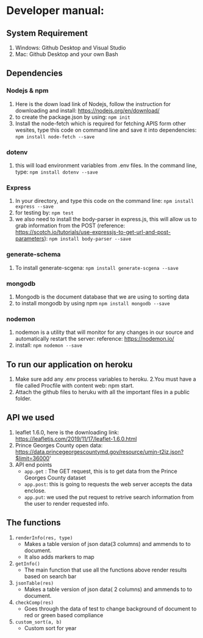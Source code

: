 # Developer manual:

## System Requirement

1. Windows: Github Desktop and Visual Studio
2. Mac: Github Desktop and your own Bash

## Dependencies

### Nodejs & npm

1. Here is the down load link of Nodejs, follow the instruction for downloading and install: https://nodejs.org/en/download/
2. to create the package.json by using:
   `npm init`
3. Install the node-fetch which is required for fetching APIS form other wesites, type this code on command line and save it into dependencies:
   `npm install node-fetch --save`

### dotenv

1. this will load environment variables from .env files. In the command line, type:
   `npm install dotenv --save`

### Express

1. In your directory, and type this code on the command line:
   `npm install express --save`
2. for testing by:
   `npm test`
3. we also need to install the body-parser in express.js, this will allow us to grab information from the POST (reference: https://scotch.io/tutorials/use-expressjs-to-get-url-and-post-parameters):
   `npm install body-parser --save`

### generate-schema

1. To install generate-scgena:
   `npm install generate-scgena --save`

### mongodb

1. Mongodb is the document database that we are using to sorting data
2. to install mongodb by using npm
   `npm install mongodb --save`

### nodemon

1. nodemon is a utility that will monitor for any changes in our source and automatically restart the server: reference: https://nodemon.io/
2. install:
   `npm nodemon --save`

## To run our application on heroku

1. Make sure add any .env process variables to heroku.
   2.You must have a file called Procfile with content web: npm start.
2. Attach the github files to heruku with all the important files in a public folder.

## API we used

1. leaflet 1.6.0, here is the downloading link: https://leafletjs.com/2019/11/17/leaflet-1.6.0.html
2. Prince Georges County open data: https://data.princegeorgescountymd.gov/resource/umjn-t2iz.json?$limit=36000'
3. API end points
   - `app.get` : The GET request, this is to get data from the Prince Georges County dataset
   - `app.post`: this is going to requests the web server accepts the data enclose.
   - `app.put`: we used the put request to retrive search information from the user to render requested info.

## The functions

1. `renderInfo(res, type)`
   - Makes a table version of json data(3 columns) and ammends to to document.
   - It also adds markers to map
2. `getInfo()`
   - The main function that use all the functions above render results based on search bar
3. `jsonTable(res)`
   - Makes a table version of json data( 2 columns) and ammends to to document.
4. `checkComp(res)`
   - Goes through the data of test to change background of document to red or green based compliance
5. `custom_sort(a, b)`
   - Custom sort for year
